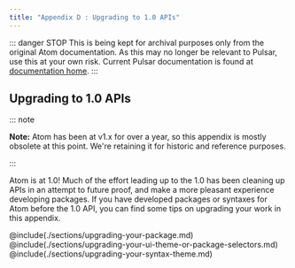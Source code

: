 ```yaml
---
title: "Appendix D : Upgrading to 1.0 APIs"
---
```


::: danger STOP
This is being kept for archival purposes only from the original Atom documentation. As this may no longer be relevant to Pulsar, use this at your own risk.
Current Pulsar documentation is found at [documentation home](/docs/launch-manual/getting-started).
:::

## Upgrading to 1.0 APIs

::: note

**Note:** Atom has been at v1.x for over a year, so this appendix is mostly obsolete at this point. We're retaining it for historic and reference purposes.

:::

Atom is at 1.0! Much of the effort leading up to the 1.0 has been cleaning up APIs in an attempt to future proof, and make a more pleasant experience developing packages. If you have developed packages or syntaxes for Atom before the 1.0 API, you can find some tips on upgrading your work in this appendix.

@include(./sections/upgrading-your-package.md)
@include(./sections/upgrading-your-ui-theme-or-package-selectors.md)
@include(./sections/upgrading-your-syntax-theme.md)
